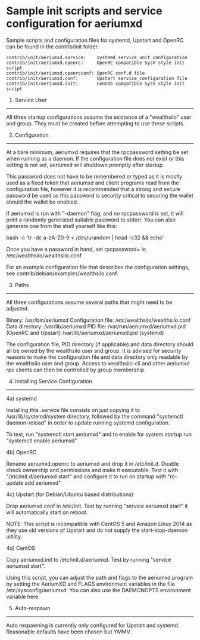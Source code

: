 Sample init scripts and service configuration for aeriumxd
==========================================================

Sample scripts and configuration files for systemd, Upstart and OpenRC
can be found in the contrib/init folder.

    contrib/init/aeriumxd.service:    systemd service unit configuration
    contrib/init/aeriumxd.openrc:     OpenRC compatible SysV style init script
    contrib/init/aeriumxd.openrcconf: OpenRC conf.d file
    contrib/init/aeriumxd.conf:       Upstart service configuration file
    contrib/init/aeriumxd.init:       CentOS compatible SysV style init script

1. Service User
---------------------------------

All three startup configurations assume the existence of a "wealthsilo" user
and group.  They must be created before attempting to use these scripts.

2. Configuration
---------------------------------

At a bare minimum, aeriumxd requires that the rpcpassword setting be set
when running as a daemon.  If the configuration file does not exist or this
setting is not set, aeriumxd will shutdown promptly after startup.

This password does not have to be remembered or typed as it is mostly used
as a fixed token that aeriumxd and client programs read from the configuration
file, however it is recommended that a strong and secure password be used
as this password is security critical to securing the wallet should the
wallet be enabled.

If aeriumxd is run with "-daemon" flag, and no rpcpassword is set, it will
print a randomly generated suitable password to stderr.  You can also
generate one from the shell yourself like this:

bash -c 'tr -dc a-zA-Z0-9 < /dev/urandom | head -c32 && echo'

Once you have a password in hand, set rpcpassword= in /etc/wealthsilo/wealthsilo.conf

For an example configuration file that describes the configuration settings,
see contrib/debian/examples/wealthsilo.conf.

3. Paths
---------------------------------

All three configurations assume several paths that might need to be adjusted.

Binary:              /usr/bin/aeriumxd
Configuration file:  /etc/wealthsilo/wealthsilo.conf
Data directory:      /var/lib/aeriumxd
PID file:            /var/run/aeriumxd/aeriumxd.pid (OpenRC and Upstart)
                     /var/lib/aeriumxd/aeriumxd.pid (systemd)

The configuration file, PID directory (if applicable) and data directory
should all be owned by the wealthsilo user and group.  It is advised for security
reasons to make the configuration file and data directory only readable by the
wealthsilo user and group.  Access to wealthsilo-cli and other aeriumxd rpc clients
can then be controlled by group membership.

4. Installing Service Configuration
-----------------------------------

4a) systemd

Installing this .service file consists on just copying it to
/usr/lib/systemd/system directory, followed by the command
"systemctl daemon-reload" in order to update running systemd configuration.

To test, run "systemctl start aeriumxd" and to enable for system startup run
"systemctl enable aeriumxd"

4b) OpenRC

Rename aeriumxd.openrc to aeriumxd and drop it in /etc/init.d.  Double
check ownership and permissions and make it executable.  Test it with
"/etc/init.d/aeriumxd start" and configure it to run on startup with
"rc-update add aeriumxd"

4c) Upstart (for Debian/Ubuntu based distributions)

Drop aeriumxd.conf in /etc/init.  Test by running "service aeriumxd start"
it will automatically start on reboot.

NOTE: This script is incompatible with CentOS 5 and Amazon Linux 2014 as they
use old versions of Upstart and do not supply the start-stop-daemon uitility.

4d) CentOS

Copy aeriumxd.init to /etc/init.d/aeriumxd. Test by running "service aeriumxd start".

Using this script, you can adjust the path and flags to the aeriumxd program by
setting the AeriumXD and FLAGS environment variables in the file
/etc/sysconfig/aeriumxd. You can also use the DAEMONOPTS environment variable here.

5. Auto-respawn
-----------------------------------

Auto respawning is currently only configured for Upstart and systemd.
Reasonable defaults have been chosen but YMMV.
